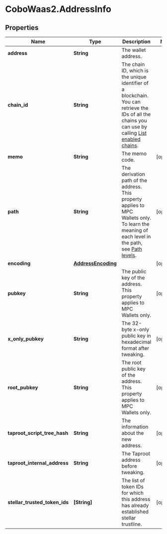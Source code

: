 # CoboWaas2.AddressInfo

## Properties

Name | Type | Description | Notes
------------ | ------------- | ------------- | -------------
**address** | **String** | The wallet address. | 
**chain_id** | **String** | The chain ID, which is the unique identifier of a blockchain. You can retrieve the IDs of all the chains you can use by calling [List enabled chains](https://www.cobo.com/developers/v2/api-references/wallets/list-enabled-chains). | 
**memo** | **String** | The memo code. | [optional] 
**path** | **String** | The derivation path of the address. This property applies to MPC Wallets only. To learn the meaning of each level in the path, see [Path levels](https://github.com/bitcoin/bips/blob/master/bip-0044.mediawiki#path-levels). | [optional] 
**encoding** | [**AddressEncoding**](AddressEncoding.md) |  | [optional] 
**pubkey** | **String** | The public key of the address. This property applies to MPC Wallets only. | [optional] 
**x_only_pubkey** | **String** | The 32-byte x-only public key in hexadecimal format after tweaking. | [optional] 
**root_pubkey** | **String** | The root public key of the address. This property applies to MPC Wallets only. | [optional] 
**taproot_script_tree_hash** | **String** | The information about the new address. | [optional] 
**taproot_internal_address** | **String** | The Taproot address before tweaking. | [optional] 
**stellar_trusted_token_ids** | **[String]** | The list of token IDs for which this address has already established stellar trustline. | [optional] 


